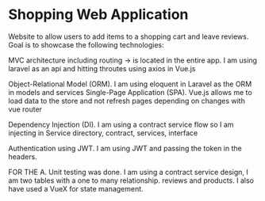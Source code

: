# Shopping Web Application
Website to allow users to add items to a shopping cart and leave reviews.
Goal is to showcase the following technologies:

MVC architecture including routing -> is located in the entire app. I am using laravel as an api and hitting throutes using axios in Vue.js

Object-Relational Model (ORM). I am using eloquent in Laravel as the ORM in models and services
Single-Page Application (SPA). Vue.js allows me to load data to the store and not refresh pages depending on changes with vue router

Dependency Injection (DI). I am using a contract service flow so I am injecting in Service directory, contract, services, interface

Authentication using JWT. I am using JWT and passing the token in the headers.

FOR THE A.
Unit testing was done.  I am using a contract service design, I am two tables with a one to many relationship.  reviews and products.  I also have used a VueX for state management.
